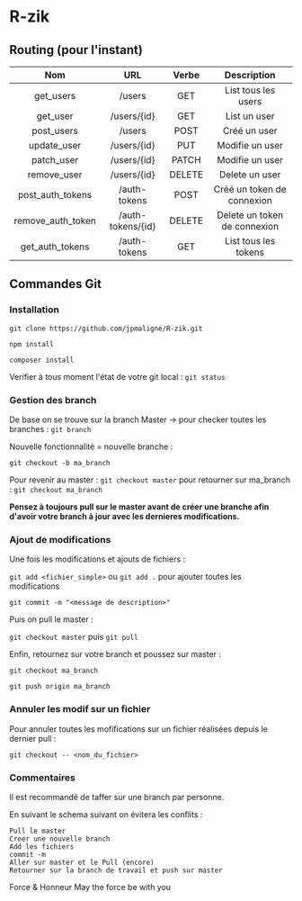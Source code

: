 # R-zik

## Routing (pour l'instant)

|        Nom        |         URL        |  Verbe |           Description             |
|:-----------------:|:------------------:|:------:|:---------------------------------:|
| get_users         |  /users            |  GET   |    List tous les users            |
| get_user          |  /users/{id}       |  GET   |    List un user                   |
| post_users        |  /users            |  POST  |    Créé un user                   |
| update_user       |  /users/{id}       |  PUT   |    Modifie un user                |
| patch_user        |  /users/{id}       | PATCH  |    Modifie un user                |
| remove_user       |  /users/{id}       | DELETE |    Delete un user                 |
| post_auth_tokens  |  /auth-tokens      |  POST  |    Créé un token de connexion     |
| remove_auth_token |  /auth-tokens/{id} | DELETE |    Delete un token de connexion   |
| get_auth_tokens   |  /auth-tokens      |  GET   |    List tous les tokens           |

## Commandes Git

### Installation

`git clone https://github.com/jpmaligne/R-zik.git`

`npm install`

`composer install`

Verifier à tous moment l'état de votre git local : `git status`

### Gestion des branch

De base on se trouve sur la branch Master -> pour checker toutes les branches : `git branch`

Nouvelle fonctionnalité = nouvelle branche :

`git checkout -b ma_branch`

Pour revenir au master : `git checkout master` pour retourner sur ma_branch : `git checkout ma_branch`

__Pensez à toujours pull sur le master avant de créer une branche afin d'avoir votre branch à jour avec les dernieres modifications.__

### Ajout de modifications

Une fois les modifications et ajouts de fichiers :

`git add <fichier_simple>` ou `git add .` pour ajouter toutes les modifications

`git commit -m "<message de description>"`

Puis on pull le master :

`git checkout master` puis `git pull`

Enfin, retournez sur votre branch et poussez sur master :

`git checkout ma_branch`

`git push origin ma_branch`

### Annuler les modif sur un fichier

Pour annuler toutes les mofifications sur un fichier réalisées depuis le dernier pull :

`git checkout -- <nom_du_fichier>`


### Commentaires

Il est recommandé de taffer sur une branch par personne.

En suivant le schema suivant on évitera les conflits :


    Pull le master
    Creer une nouvelle branch
    Add les fichiers
    commit -m
    Aller sur master et le Pull (encore)
    Retourner sur la branch de travail et push sur master


Force & Honneur
May the force be with you